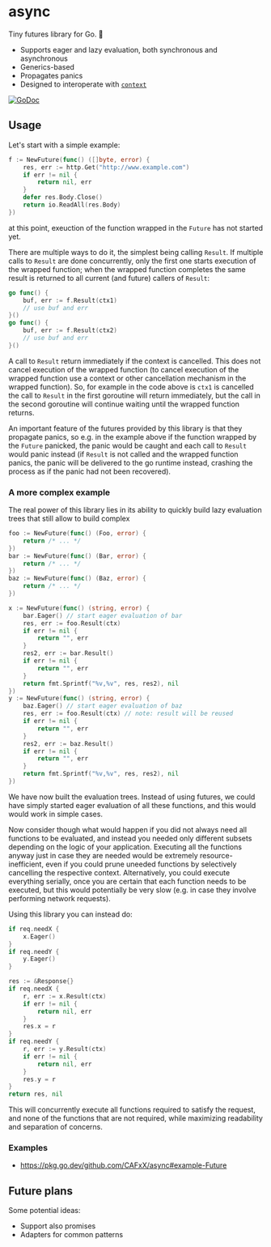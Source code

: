 # async

Tiny futures library for Go. 🔮

- Supports eager and lazy evaluation, both synchronous and asynchronous
- Generics-based
- Propagates panics
- Designed to interoperate with [`context`](https://pkg.go.dev/context)

[![GoDoc](https://pkg.go.dev/badge/github.com/CAFxX/async)](https://pkg.go.dev/github.com/CAFxX/async)

## Usage

Let's start with a simple example:

```go
f := NewFuture(func() ([]byte, error) {
    res, err := http.Get("http://www.example.com")
    if err != nil {
        return nil, err
    }
    defer res.Body.Close()
    return io.ReadAll(res.Body)
})
```

at this point, exeuction of the function wrapped in the `Future` has not
started yet.

There are multiple ways to do it, the simplest being calling `Result`.
If multiple calls to `Result` are done concurrently, only the first
one starts execution of the wrapped function; when the wrapped function
completes the same result is returned to all current (and future) callers
of `Result`:

```go
go func() {
    buf, err := f.Result(ctx1)
    // use buf and err
}()
go func() {
    buf, err := f.Result(ctx2)
    // use buf and err
}()
```

A call to `Result` return immediately if the context is cancelled. This
does not cancel execution of the wrapped function (to cancel execution
of the wrapped function use a context or other cancellation mechanism 
in the wrapped function). So, for example in the code above is `ctx1` is
cancelled the call to `Result` in the first goroutine will return
immediately, but the call in the second goroutine will continue waiting
until the wrapped function returns.

An important feature of the futures provided by this library is that they
propagate panics, so e.g. in the example above if the function wrapped by
the `Future` panicked, the panic would be caught and each call to `Result`
would panic instead (if `Result` is not called and the wrapped function
panics, the panic will be delivered to the go runtime instead, crashing
the process as if the panic had not been recovered).

### A more complex example

The real power of this library lies in its ability to quickly build
lazy evaluation trees that still allow to build complex 

```go
foo := NewFuture(func() (Foo, error) {
    return /* ... */
})
bar := NewFuture(func() (Bar, error) {
    return /* ... */
})
baz := NewFuture(func() (Baz, error) {
    return /* ... */
})

x := NewFuture(func() (string, error) {
    bar.Eager() // start eager evaluation of bar
    res, err := foo.Result(ctx)
    if err != nil {
        return "", err
    }
    res2, err := bar.Result()
    if err != nil {
        return "", err
    }
    return fmt.Sprintf("%v,%v", res, res2), nil
})
y := NewFuture(func() (string, error) {
    baz.Eager() // start eager evaluation of baz
    res, err := foo.Result(ctx) // note: result will be reused
    if err != nil {
        return "", err
    }
    res2, err := baz.Result()
    if err != nil {
        return "", err
    }
    return fmt.Sprintf("%v,%v", res, res2), nil
})
```

We have now built the evaluation trees. Instead of using futures,
we could have simply started eager evaluation of all these functions,
and this would would work in simple cases.

Now consider though what would happen if you did not always need
all functions to be evaluated, and instead you needed only different
subsets depending on the logic of your application. Executing all
the functions anyway just in case they are needed would be extremely
resource-inefficient, even if you could prune uneeded functions by
selectively cancelling the respective context. Alternatively, you
could execute everything serially, once you are certain that each
function needs to be executed, but this would potentially be very
slow (e.g. in case they involve performing network requests).

Using this library you can instead do:

```go
if req.needX {
    x.Eager()
}
if req.needY {
    y.Eager()
}

res := &Response{}
if req.needX {
    r, err := x.Result(ctx)
    if err != nil {
        return nil, err
    }
    res.x = r
}
if req.needY {
    r, err := y.Result(ctx)
    if err != nil {
        return nil, err
    }
    res.y = r
}
return res, nil
```

This will concurrently execute all functions required to satisfy
the request, and none of the functions that are not required, while
maximizing readability and separation of concerns.

### Examples

- https://pkg.go.dev/github.com/CAFxX/async#example-Future

## Future plans

Some potential ideas:

- Support also promises
- Adapters for common patterns
